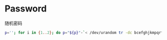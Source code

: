 # Password

随机密码

```sh
p=''; for i in {1..2}; do p="${p}"-`< /dev/urandom tr -dc bcefghjkmpqrtvwxyBCEFGHJKMPQRTVWXY2346789 | head -c${1:-4}`; done; echo ${p:1};
```
